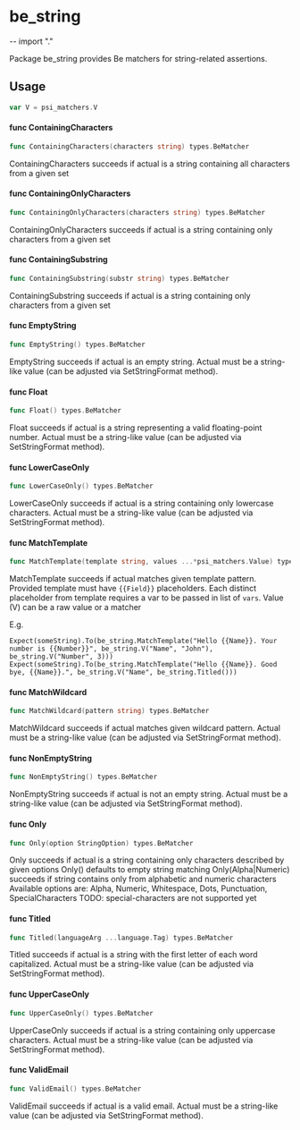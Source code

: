 # be_string
--
    import "."

Package be_string provides Be matchers for string-related assertions.

## Usage

```go
var V = psi_matchers.V
```

#### func  ContainingCharacters

```go
func ContainingCharacters(characters string) types.BeMatcher
```
ContainingCharacters succeeds if actual is a string containing all characters
from a given set

#### func  ContainingOnlyCharacters

```go
func ContainingOnlyCharacters(characters string) types.BeMatcher
```
ContainingOnlyCharacters succeeds if actual is a string containing only
characters from a given set

#### func  ContainingSubstring

```go
func ContainingSubstring(substr string) types.BeMatcher
```
ContainingSubstring succeeds if actual is a string containing only characters
from a given set

#### func  EmptyString

```go
func EmptyString() types.BeMatcher
```
EmptyString succeeds if actual is an empty string. Actual must be a string-like
value (can be adjusted via SetStringFormat method).

#### func  Float

```go
func Float() types.BeMatcher
```
Float succeeds if actual is a string representing a valid floating-point number.
Actual must be a string-like value (can be adjusted via SetStringFormat method).

#### func  LowerCaseOnly

```go
func LowerCaseOnly() types.BeMatcher
```
LowerCaseOnly succeeds if actual is a string containing only lowercase
characters. Actual must be a string-like value (can be adjusted via
SetStringFormat method).

#### func  MatchTemplate

```go
func MatchTemplate(template string, values ...*psi_matchers.Value) types.BeMatcher
```
MatchTemplate succeeds if actual matches given template pattern. Provided
template must have `{{Field}}` placeholders. Each distinct placeholder from
template requires a var to be passed in list of `vars`. Value (V) can be a raw
value or a matcher

E.g.

    Expect(someString).To(be_string.MatchTemplate("Hello {{Name}}. Your number is {{Number}}", be_string.V("Name", "John"), be_string.V("Number", 3)))
    Expect(someString).To(be_string.MatchTemplate("Hello {{Name}}. Good bye, {{Name}}.", be_string.V("Name", be_string.Titled()))

#### func  MatchWildcard

```go
func MatchWildcard(pattern string) types.BeMatcher
```
MatchWildcard succeeds if actual matches given wildcard pattern. Actual must be
a string-like value (can be adjusted via SetStringFormat method).

#### func  NonEmptyString

```go
func NonEmptyString() types.BeMatcher
```
NonEmptyString succeeds if actual is not an empty string. Actual must be a
string-like value (can be adjusted via SetStringFormat method).

#### func  Only

```go
func Only(option StringOption) types.BeMatcher
```
Only succeeds if actual is a string containing only characters described by
given options Only() defaults to empty string matching Only(Alpha|Numeric)
succeeds if string contains only from alphabetic and numeric characters
Available options are: Alpha, Numeric, Whitespace, Dots, Punctuation,
SpecialCharacters TODO: special-characters are not supported yet

#### func  Titled

```go
func Titled(languageArg ...language.Tag) types.BeMatcher
```
Titled succeeds if actual is a string with the first letter of each word
capitalized. Actual must be a string-like value (can be adjusted via
SetStringFormat method).

#### func  UpperCaseOnly

```go
func UpperCaseOnly() types.BeMatcher
```
UpperCaseOnly succeeds if actual is a string containing only uppercase
characters. Actual must be a string-like value (can be adjusted via
SetStringFormat method).

#### func  ValidEmail

```go
func ValidEmail() types.BeMatcher
```
ValidEmail succeeds if actual is a valid email. Actual must be a string-like
value (can be adjusted via SetStringFormat method).
